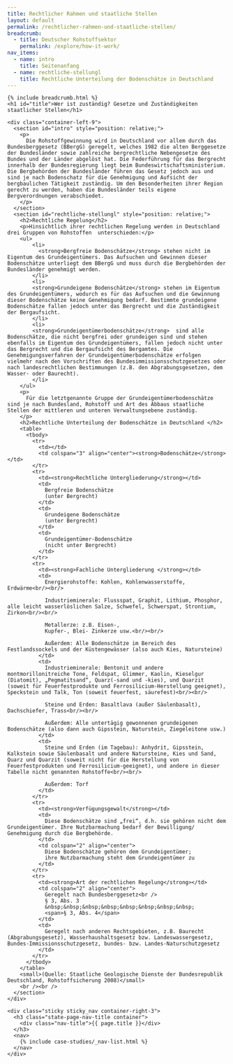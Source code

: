 ```yaml
---
title: Rechtlicher Rahmen und staatliche Stellen
layout: default
permalink: /rechtlicher-rahmen-und-staatliche-stellen/
breadcrumb:
  - title: Deutscher Rohstoffsektor
    permalink: /explore/how-it-work/
nav_items:
  - name: intro
    title: Seitenanfang
  - name: rechtliche-stellungl
    title: Rechtliche Unterteilung der Bodenschätze in Deutschland
---
```


<main class="container-page-wrapper layout-state-pages">
  <section class="container" style="position: relative;">

    {% include breadcrumb.html %}
    <h1 id="title">Wer ist zuständig? Gesetze und Zuständigkeiten staatlicher Stellen</h1>

    <div class="container-left-9">
      <section id="intro" style="position: relative;">
        <p>
          Die Rohstoffgewinnung wird in Deutschland vor allem durch das Bundesberggesetz (BBergG) geregelt, welches 1982 die alten Berggesetze der Bundesländer sowie zahlreiche bergrechtliche Nebengesetze des Bundes und der Länder abgelöst hat. Die Federführung für das Bergrecht innerhalb der Bundesregierung liegt beim Bundeswirtschaftsministerium. Die Bergbehörden der Bundesländer führen das Gesetz jedoch aus und sind je nach Bodenschatz für die Genehmigung und Aufsicht der bergbaulichen Tätigkeit zuständig. Um den Besonderheiten ihrer Region gerecht zu werden, haben die Bundesländer teils eigene Bergverordnungen verabschiedet.
        </p>
      </section>
      <section id="rechtliche-stellungl" style="position: relative;">
        <h2>Rechtliche Regelung</h2>
        <p>Hinsichtlich ihrer rechtlichen Regelung werden in Deutschland drei Gruppen von Rohstoffen  unterschieden:</p>
        <ul>
            <li>
              <strong>Bergfreie Bodenschätze</strong> stehen nicht im Eigentum des Grundeigentümers. Das Aufsuchen und Gewinnen dieser Bodenschätze unterliegt dem BBergG und muss durch die Bergbehörden der Bundesländer genehmigt werden.
            </li>
            <li>
            <strong>Grundeigene Bodenschätze</strong> stehen im Eigentum des Grundeigentümers, wodurch es für das Aufsuchen und die Gewinnung dieser Bodenschätze keine Genehmigung bedarf. Bestimmte grundeigene Bodenschätze fallen jedoch unter das Bergrecht und die Zuständigkeit der Bergaufsicht.
            </li>
            <li>
            <strong>Grundeigentümerbodenschätze</strong>  sind alle Bodenschätze, die nicht bergfrei oder grundeigen sind und stehen ebenfalls im Eigentum des Grundeigentümers, fallen jedoch nicht unter das Bergrecht und die Bergaufsicht des Bergamtes. Die Genehmigungsverfahren der Grundeigentümerbodenschätze erfolgen vielmehr nach den Vorschriften des Bundesimmissionsschutzgesetzes oder nach landesrechtlichen Bestimmungen (z.B. den Abgrabungsgesetzen, dem Wasser- oder Baurecht).
            </li>
        </ul>
        <p>
          Für die letztgenannte Gruppe der Grundeigentümerbodenschätze sind je nach Bundesland, Rohstoff und Art des Abbaus staatliche Stellen der mittleren und unteren Verwaltungsebene zuständig.
        </p>
        <h2>Rechtliche Unterteilung der Bodenschätze in Deutschland </h2>
        <table>
          <tbody>
            <tr>
              <td></td>
              <td colspan="3" align="center"><strong>Bodenschätze</strong></td>
            </tr>
            <tr>
              <td><strong>Rechtliche Untergliederung</strong></td>
              <td>
                Bergfreie Bodenschätze
                (unter Bergrecht)
              </td>
              <td>
                Grundeigene Bodenschätze
                (unter Bergrecht)
              </td>
              <td>
                Grundeigentümer-Bodenschätze
                (nicht unter Bergrecht)
              </td>
            </tr>
            <tr>
              <td><strong>Fachliche Untergliederung </strong></td>
              <td>
                Energierohstoffe: Kohlen, Kohlenwasserstoffe, Erdwärme<br/><br/>

                Industrieminerale: Flussspat, Graphit, Lithium, Phosphor, alle leicht wasserlöslichen Salze, Schwefel, Schwerspat, Strontium, Zirkon<br/><br/>

                Metallerze: z.B. Eisen-,
                Kupfer-, Blei- Zinkerze usw.<br/><br/>

                Außerdem: Alle Bodenschätze im Bereich des Festlandssockels und der Küstengewässer (also auch Kies, Natursteine)
              </td>
              <td>
                Industrieminerale: Bentonit und andere montmorillonitreiche Tone, Feldspat, Glimmer, Kaolin, Kieselgur (Diatomit), „Pegmatitsand“, Quarz(-sand und -kies), und Quarzit (soweit für Feuerfestprodukte und Ferrosilicium-Herstellung geeignet), Speckstein und Talk, Ton (soweit feuerfest, säurefest)<br/><br/>

                Steine und Erden: Basaltlava (außer Säulenbasalt), Dachschiefer, Trass<br/><br/>

                Außerdem: Alle untertägig gewonnenen grundeigenen Bodenschätze (also dann auch Gipsstein, Naturstein, Ziegeleitone usw.)
              </td>
              <td>
                Steine und Erden (im Tagebau): Anhydrit, Gipsstein, Kalkstein sowie Säulenbasalt und andere Natursteine, Kies und Sand, Quarz und Quarzit (soweit nicht für die Herstellung von Feuerfestprodukten und Ferrosilicium-geeignet), und andere in dieser Tabelle nicht genannten Rohstoffe<br/><br/>

                Außerdem: Torf
              </td>
            </tr>
            <tr>
              <td><strong>Verfügungsgewalt</strong></td>
              <td>
                Diese Bodenschätze sind „frei“, d.h. sie gehören nicht dem Grundeigentümer. Ihre Nutzbarmachung bedarf der Bewilligung/ Genehmigung durch die Bergbehörde.
              </td>
              <td colspan="2" align="center">
                Diese Bodenschätze gehören dem Grundeigentümer;
                ihre Nutzbarmachung steht dem Grundeigentümer zu
              </td>
            </tr>
            <tr>
              <td><strong>Art der rechtlichen Regelung</strong></td>
              <td colspan="2" align="center">
                Geregelt nach Bundesberggesetz<br />
                § 3, Abs. 3
                &nbsp;&nbsp;&nbsp;&nbsp;&nbsp;&nbsp;&nbsp;&nbsp;
                <span>§ 3, Abs. 4</span>
              </td>
              <td>
                Geregelt nach anderen Rechtsgebieten, z.B. Baurecht (Abgrabungsgesetz), Wasserhaushaltsgesetz bzw. Landeswassergesetz, Bundes-Immissionsschutzgesetz, bundes- bzw. Landes-Naturschutzgesetz
              </td>
            </tr>
          </tbody>
        </table>
        <small>(Quelle: Staatliche Geologische Dienste der Bundesrepublik Deutschland, Rohstoffsicherung 2008)</small>
        <br /><br />
      </section>
    </div>

    <div class="sticky sticky_nav container-right-3">
      <h3 class="state-page-nav-title container">
        <div class="nav-title">{{ page.title }}</div>
      </h3>
      <nav>
        {% include case-studies/_nav-list.html %}
      </nav>
    </div>
  </section>
</main>

<script type="text/javascript" src="{{ site.baseurl_root }}/js/lib/static.min.js" charset="utf-8"></script>

